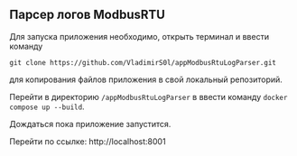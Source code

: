## Парсер логов ModbusRTU

Для запуска приложения необходимо, открыть терминал и ввести команду 

`git clone https://github.com/VladimirS0l/appModbusRtuLogParser.git`

для копирования файлов приложения в свой локальный репозиторий.

Перейти в директорию `/appModbusRtuLogParser` в ввести команду `docker compose up --build`.

Дождаться пока приложение запустится.

Перейти по ссылке: http://localhost:8001
